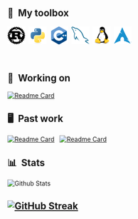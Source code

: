 ## 🧰 &nbsp;My toolbox

  <img src="https://github.com/devicons/devicon/blob/master/icons/rust/rust-original.svg" title="Rust" alt="Rust" width="40" height="40"/>&nbsp;
  <img src="https://github.com/devicons/devicon/blob/master/icons/python/python-original.svg" title="Python" alt="Python" width="40" height="40"/>&nbsp;
  <img src="https://github.com/devicons/devicon/blob/master/icons/cplusplus/cplusplus-original.svg" title="C++" alt="C++" width="40" height="40"/>&nbsp;
  <img src="https://github.com/devicons/devicon/blob/master/icons/mysql/mysql-original.svg" title="MySQL" alt="MySQL " width="40" height="40"/>&nbsp;
  <img src="https://github.com/devicons/devicon/blob/master/icons/linux/linux-original.svg" title="Linux" alt="Linux" width="40" height="40"/>&nbsp;
  <img src="https://github.com/devicons/devicon/blob/master/icons/archlinux/archlinux-original.svg" title="ArchLinux" alt="ArchLinux" width="40" height="40"/>&nbsp;
  

&nbsp;

## 🦀 &nbsp;Working on

[![Readme Card](https://github-readme-stats.vercel.app/api/pin/?username=Pr0xyp4n7h3r&repo=Rust-AI&bg_color=0d1116&title_color=ce09ec&text_color=a4aacb&icon_color=007ec6)](https://github.com/Pr0xyP4n7h3r/Rust-AI) &nbsp;

## 🖥 &nbsp;Past work
[![Readme Card](https://github-readme-stats.vercel.app/api/pin/?username=Pr0xyp4n7h3r&repo=RustPasswordManager&bg_color=0d1116&title_color=ce09ec&text_color=a4aacb&icon_color=007ec6)](https://github.com/Pr0xyP4n7h3r/RustPasswordManager) &nbsp;
[![Readme Card](https://github-readme-stats.vercel.app/api/pin/?username=Pr0xyp4n7h3r&repo=RustServer&bg_color=0d1116&title_color=ce09ec&text_color=a4aacb&icon_color=007ec6)](https://github.com/Pr0xyP4n7h3r/RustServer) &nbsp;


## 📊 &nbsp;Stats
![Github Stats](https://github-readme-stats.vercel.app/api?username=Pr0xyp4n7h3r&hide=contribs,prs&show_icons=true&bg_color=0d1116&title_color=ce09ec&text_color=a4aacb&icon_color=007ec6)

[![GitHub Streak](http://github-readme-streak-stats.herokuapp.com?user=Pr0xyP4n7h3r&theme=dark&background=000000)](https://git.io/streak-stats)
---
